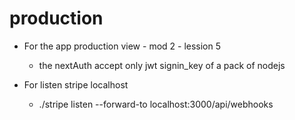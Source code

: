 # production 

- For the app production view - mod 2 - lession 5 

   * the nextAuth accept only jwt signin_key of a pack of nodejs 


- For listen stripe localhost 

   * ./stripe listen --forward-to localhost:3000/api/webhooks